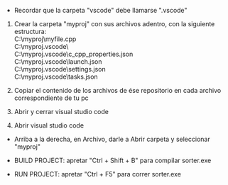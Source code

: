 - Recordar que la carpeta "vscode" debe llamarse ".vscode"

1. Crear la carpeta "myproj" con sus archivos adentro, con la siguiente estructura:  
    C:\myproj\myfile.cpp  
    C:\myproj\.vscode\  
    C:\myproj\.vscode\c_cpp_properties.json  
    C:\myproj\.vscode\launch.json  
    C:\myproj\.vscode\settings.json  
    C:\myproj\.vscode\tasks.json  
    
2. Copiar el contenido de los archivos de ése repositorio en cada archivo correspondiente de tu pc

3. Abrir y cerrar visual studio code  

4. Abrir visual studio code
  
- Arriba a la derecha, en Archivo, darle a Abrir carpeta y seleccionar "myproj"

- BUILD PROJECT:   apretar "Ctrl + Shift + B" para compilar sorter.exe

- RUN PROJECT:     apretar "Ctrl + F5" para correr sorter.exe
